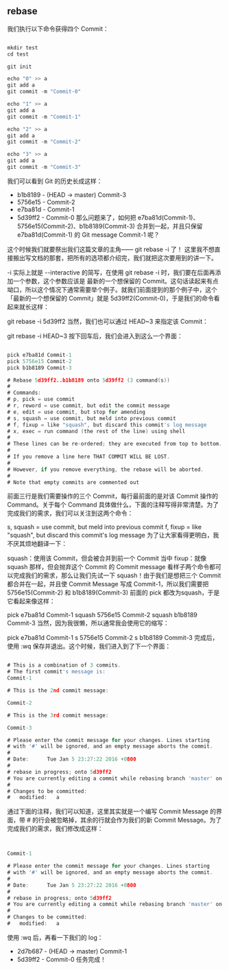 ## rebase
我们执行以下命令获得四个 Commit：

```go

mkdir test
cd test

git init

echo "0" >> a
git add a
git commit -m "Commit-0"

echo "1" >> a
git add a
git commit -m "Commit-1"

echo "2" >> a
git add a
git commit -m "Commit-2"

echo "3" >> a
git add a
git commit -m "Commit-3"

```
我们可以看到 Git 的历史长成这样：

* b1b8189 - (HEAD -> master) Commit-3
* 5756e15 - Commit-2
* e7ba81d - Commit-1
* 5d39ff2 - Commit-0
那么问题来了，如何把 e7ba81d(Commit-1)、5756e15(Commit-2)、b1b8189(Commit-3) 合并到一起，并且只保留 e7ba81d(Commit-1) 的 Git message Commit-1 呢？

这个时候我们就要祭出我们这篇文章的主角—— git rebase -i 了！
这里我不想直接搬出写文档的那套，把所有的选项都介绍完，我们就把这次要用到的讲一下。

-i 实际上就是 --interactive 的简写，在使用 git rebase -i 时，我们要在后面再添加一个参数，这个参数应该是 最新的一个想保留的 Commit。这句话读起来有点坳口，所以这个情况下通常需要举个例子。就我们前面提到的那个例子中，这个「最新的一个想保留的 Commit」就是 5d39ff2(Commit-0)，于是我们的命令看起来就长这样：

git rebase -i 5d39ff2
当然，我们也可以通过 HEAD~3 来指定该 Commit：

git rebase -i HEAD~3
按下回车后，我们会进入到这么一个界面：
```go

pick e7ba81d Commit-1
pick 5756e15 Commit-2
pick b1b8189 Commit-3

# Rebase 5d39ff2..b1b8189 onto 5d39ff2 (3 command(s))
#
# Commands:
# p, pick = use commit
# r, reword = use commit, but edit the commit message
# e, edit = use commit, but stop for amending
# s, squash = use commit, but meld into previous commit
# f, fixup = like "squash", but discard this commit's log message
# x, exec = run command (the rest of the line) using shell
#
# These lines can be re-ordered; they are executed from top to bottom.
#
# If you remove a line here THAT COMMIT WILL BE LOST.
#
# However, if you remove everything, the rebase will be aborted.
#
# Note that empty commits are commented out

```
前面三行是我们需要操作的三个 Commit，每行最前面的是对该 Commit 操作的 Command。关于每个 Command 具体做什么，下面的注释写得非常清楚。为了完成我们的需求，我们可以关注到这两个命令：

s, squash = use commit, but meld into previous commit
f, fixup = like "squash", but discard this commit's log message
为了让大家看得更明白，我不厌其烦地翻译一下：

squash：使用该 Commit，但会被合并到前一个 Commit 当中
fixup：就像 squash 那样，但会抛弃这个 Commit 的 Commit message
看样子两个命令都可以完成我们的需求，那么让我们先试一下 squash！由于我们是想把三个 Commit 都合并在一起，并且使 Commit Message 写成 Commit-1，所以我们需要把 5756e15(Commit-2) 和 b1b8189(Commit-3) 前面的 pick 都改为squash，于是它看起来像这样：

pick e7ba81d Commit-1
squash 5756e15 Commit-2
squash b1b8189 Commit-3
当然，因为我很懒，所以通常我会使用它的缩写：

pick e7ba81d Commit-1
s 5756e15 Commit-2
s b1b8189 Commit-3
完成后，使用 :wq 保存并退出。这个时候，我们进入到了下一个界面：
```go

# This is a combination of 3 commits.
# The first commit's message is:
Commit-1

# This is the 2nd commit message:

Commit-2

# This is the 3rd commit message:

Commit-3

# Please enter the commit message for your changes. Lines starting
# with '#' will be ignored, and an empty message aborts the commit.
#
# Date:      Tue Jan 5 23:27:22 2016 +0800
#
# rebase in progress; onto 5d39ff2
# You are currently editing a commit while rebasing branch 'master' on '5d39ff2'.
#
# Changes to be committed:
#   modified:   a

```
通过下面的注释，我们可以知道，这里其实就是一个编写 Commit Message 的界面，带 # 的行会被忽略掉，其余的行就会作为我们的新 Commit Message。为了完成我们的需求，我们修改成这样：
```go


Commit-1

# Please enter the commit message for your changes. Lines starting
# with '#' will be ignored, and an empty message aborts the commit.
#
# Date:      Tue Jan 5 23:27:22 2016 +0800
#
# rebase in progress; onto 5d39ff2
# You are currently editing a commit while rebasing branch 'master' on '5d39ff2'.
#
# Changes to be committed:
#   modified:   a
```
使用 :wq 后，再看一下我们的 log：

* 2d7b687 - (HEAD -> master) Commit-1
* 5d39ff2 - Commit-0
任务完成！